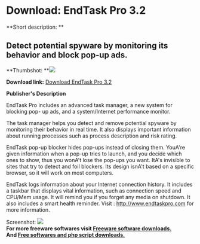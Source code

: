 # Download: EndTask Pro 3.2

**Short description: **

## Detect potential spyware by monitoring its behavior and block pop-up ads.

  
**Thumbshot: **![](http://www.freewarefiles.com/screenshot/endtaskpro_md.gif)   
  
**Download link:** [Download EndTask Pro 3.2](http://freesoftwares.boysofts.com/EndTask-Pro_program_21759.html)  
  

**Publisher's Description**  
  

EndTask Pro includes an advanced task manager, a new system for blocking pop-
up ads, and a system/Internet performance monitor.

The task manager helps you detect and remove potential spyware by monitoring
their behavior in real time. It also displays important information about
running processes such as process description and risk rating.

EndTask pop-up blocker hides pop-ups instead of closing them. YouA're given
information when a pop-up tries to launch, and you decide which ones to show,
thus you wonA't lose the pop-ups you want. ItA's invisible to sites that try
to detect and foil blockers. Its design isnA't based on a specific browser, so
it will work on most computers.

EndTask logs information about your Internet connection history. It includes a
taskbar that displays vital information, such as connection speed and CPU/Mem
usage. It will remind you if you forget any media on shutdown. It also
includes a smart health reminder. Visit : http://www.endtaskpro.com for more
information.

  
  
Screenshot: ![](http://www.freewarefiles.com/screenshot/endtaskpro.gif)  
**For more freeware softwares visit [Freeware software downloads.](http://freesoftwares.boysofts.com/)**   
**And [Free softwares and php script downloads.](http://www.boysofts.com/)**

